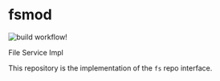 # fsmod

![build workflow](https://github.com/sprintframework/fsmod/actions/workflows/build.yaml/badge.svg)!

File Service Impl

This repository is the implementation of the `fs` repo interface.
